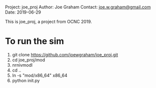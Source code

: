Project: joe_proj
Author:  Joe Graham
Contact: joe.w.graham@gmail.com
Date:    2019-06-29

This is joe_proj, a project from OCNC 2019.

# To run the sim

1) git clone https://github.com/joewgraham/joe_proj.git
2) cd joe_proj/mod
3) nrnivmodl
4) cd ..
5) ln -s "mod/x86_64" x86_64
6) python init.py

